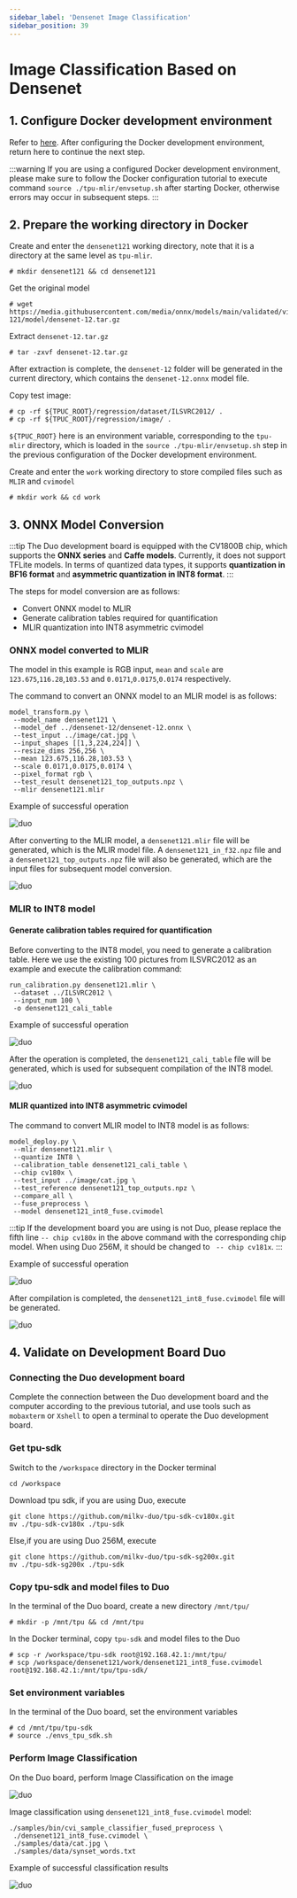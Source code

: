 ```yaml
---
sidebar_label: 'Densenet Image Classification'
sidebar_position: 39
---
```


# Image Classification Based on Densenet

## 1. Configure Docker development environment

Refer to [here](https://milkv.io/docs/duo/application-development/tpu/tpu-docker). After configuring the Docker development environment, return here to continue the next step.

:::warning
If you are using a configured Docker development environment, please make sure to follow the Docker configuration tutorial to execute command `source ./tpu-mlir/envsetup.sh` after starting Docker, otherwise errors may occur in subsequent steps.
:::

## 2. Prepare the working directory in Docker

Create and enter the `densenet121` working directory, note that it is a directory at the same level as `tpu-mlir`.
```
# mkdir densenet121 && cd densenet121
```

Get the original model
```
# wget https://media.githubusercontent.com/media/onnx/models/main/validated/vision/classification/densenet-121/model/densenet-12.tar.gz
```
Extract `densenet-12.tar.gz`
```
# tar -zxvf densenet-12.tar.gz
```
After extraction is complete, the `densenet-12` folder will be generated in the current directory, which contains the `densenet-12.onnx` model file.

Copy test image:
```
# cp -rf ${TPUC_ROOT}/regression/dataset/ILSVRC2012/ .
# cp -rf ${TPUC_ROOT}/regression/image/ .
```
`${TPUC_ROOT}` here is an environment variable, corresponding to the `tpu-mlir` directory, which is loaded in the `source ./tpu-mlir/envsetup.sh` step in the previous configuration of the Docker development environment.

Create and enter the `work` working directory to store compiled files such as `MLIR` and `cvimodel`
```
# mkdir work && cd work
```

## 3. ONNX Model Conversion

:::tip
The Duo development board is equipped with the CV1800B chip, which supports the **ONNX series** and **Caffe models**. Currently, it does not support TFLite models. In terms of quantized data types, it supports **quantization in BF16 format** and **asymmetric quantization in INT8 format**.
:::

The steps for model conversion are as follows:
- Convert ONNX model to MLIR
- Generate calibration tables required for quantification
- MLIR quantization into INT8 asymmetric cvimodel

### ONNX model converted to MLIR

The model in this example is RGB input, `mean` and `scale` are `123.675`,`116.28`,`103.53` and `0.0171`,`0.0175`,`0.0174` respectively.

The command to convert an ONNX model to an MLIR model is as follows:
```
model_transform.py \
 --model_name densenet121 \
 --model_def ../densenet-12/densenet-12.onnx \
 --test_input ../image/cat.jpg \
 --input_shapes [[1,3,224,224]] \
 --resize_dims 256,256 \
 --mean 123.675,116.28,103.53 \
 --scale 0.0171,0.0175,0.0174 \
 --pixel_format rgb \
 --test_result densenet121_top_outputs.npz \
 --mlir densenet121.mlir
```

Example of successful operation

![duo](/docs/duo/tpu/duo-tpu-densenet_05.png)

After converting to the MLIR model, a `densenet121.mlir` file will be generated, which is the MLIR model file. A `densenet121_in_f32.npz` file and a `densenet121_top_outputs.npz` file will also be generated, which are the input files for subsequent model conversion.

![duo](/docs/duo/tpu/duo-tpu-densenet_06.png)

### MLIR to INT8 model

#### Generate calibration tables required for quantification

Before converting to the INT8 model, you need to generate a calibration table. Here we use the existing 100 pictures from ILSVRC2012 as an example and execute the calibration command:
```
run_calibration.py densenet121.mlir \
 --dataset ../ILSVRC2012 \
 --input_num 100 \
 -o densenet121_cali_table
```

Example of successful operation

![duo](/docs/duo/tpu/duo-tpu-densenet_07.png)

After the operation is completed, the `densenet121_cali_table` file will be generated, which is used for subsequent compilation of the INT8 model.

![duo](/docs/duo/tpu/duo-tpu-densenet_08.png)

#### MLIR quantized into INT8 asymmetric cvimodel

The command to convert MLIR model to INT8 model is as follows:
```
model_deploy.py \
 --mlir densenet121.mlir \
 --quantize INT8 \
 --calibration_table densenet121_cali_table \
 --chip cv180x \
 --test_input ../image/cat.jpg \
 --test_reference densenet121_top_outputs.npz \
 --compare_all \
 --fuse_preprocess \
 --model densenet121_int8_fuse.cvimodel
```

:::tip
If the development board you are using is not Duo, please replace the fifth line `-- chip cv180x` in the above command with the corresponding chip model.
When using Duo 256M, it should be changed to ` -- chip cv181x`.
:::

Example of successful operation

![duo](/docs/duo/tpu/duo-tpu-densenet_09.png)

After compilation is completed, the `densenet121_int8_fuse.cvimodel` file will be generated.

![duo](/docs/duo/tpu/duo-tpu-densenet_10.png)

## 4. Validate on Development Board Duo

### Connecting the Duo development board

Complete the connection between the Duo development board and the computer according to the previous tutorial, and use tools such as `mobaxterm` or `Xshell` to open a terminal to operate the Duo development board.

### Get tpu-sdk

Switch to the `/workspace` directory in the Docker terminal
```
cd /workspace
```

Download tpu sdk, if you are using Duo, execute
```
git clone https://github.com/milkv-duo/tpu-sdk-cv180x.git
mv ./tpu-sdk-cv180x ./tpu-sdk
```

Else,if you are using Duo 256M, execute
```
git clone https://github.com/milkv-duo/tpu-sdk-sg200x.git
mv ./tpu-sdk-sg200x ./tpu-sdk
```

### Copy tpu-sdk and model files to Duo

In the terminal of the Duo board, create a new directory `/mnt/tpu/`
```
# mkdir -p /mnt/tpu && cd /mnt/tpu
```

In the Docker terminal, copy `tpu-sdk` and model files to the Duo
```
# scp -r /workspace/tpu-sdk root@192.168.42.1:/mnt/tpu/
# scp /workspace/densenet121/work/densenet121_int8_fuse.cvimodel root@192.168.42.1:/mnt/tpu/tpu-sdk/
```

### Set environment variables

In the terminal of the Duo board, set the environment variables
```
# cd /mnt/tpu/tpu-sdk
# source ./envs_tpu_sdk.sh
```

### Perform Image Classification

On the Duo board, perform Image Classification on the image

![duo](/docs/duo/tpu/duo-tpu-cat.jpg)

Image classification using `densenet121_int8_fuse.cvimodel` model:
```
./samples/bin/cvi_sample_classifier_fused_preprocess \
 ./densenet121_int8_fuse.cvimodel \
 ./samples/data/cat.jpg \
 ./samples/data/synset_words.txt
```

Example of successful classification results

![duo](/docs/duo/tpu/duo-tpu-densenet_11.png)
